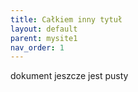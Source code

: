 ```yaml
---
title: Całkiem inny tytuł
layout: default
parent: mysite1
nav_order: 1
---
```


dokument jeszcze jest pusty